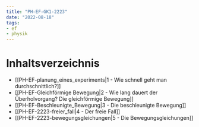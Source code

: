 ```yaml
---
title: "PH-EF-GK1-2223"
date: "2022-08-18"
tags: 
- ef
- physik
---
```

# Inhaltsverzeichnis
- [[PH-EF-planung_eines_experiments|1 - Wie schnell geht man durchschnittlich?]]
- [[PH-EF-Gleichförmige Bewegung|2 - Wie lang dauert der Überholvorgang? Die gleichförmige Bewegung]]
- [[PH-EF-Beschleunigte_Bewegung|3 - Die beschleunigte Bewegung]]
- [[PH-EF-2223-freier_fall|4 - Der freie Fall]]
- [[PH-EF-2223-bewegungsgleichungen|5 - Die Bewegungsgleichungen]]